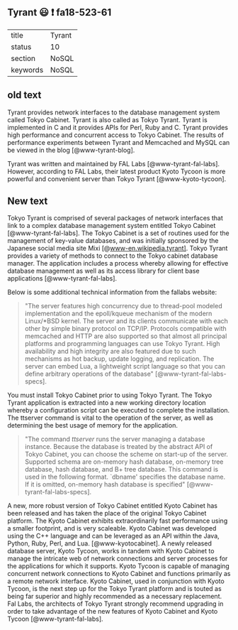 ## Tyrant :smiley: :exclamation: fa18-523-61


|          |            |
| -------- | ---------- |
| title    | Tyrant     | 
| status   | 10         |
| section  | NoSQL      |
| keywords | NoSQL      |


## old text

Tyrant provides network interfaces to the database management system
called Tokyo Cabinet. Tyrant is also called as Tokyo Tyrant. Tyrant is
implemented in C and it provides APIs for Perl, Ruby and C. Tyrant
provides high performance and concurrent access to Tokyo Cabinet. The
results of performance experiments between Tyrant and Memcached and
MySQL can be viewed in the blog [@www-tyrant-blog].

Tyrant was written and maintained by FAL Labs [@www-tyrant-fal-labs].
However, according to FAL Labs, their latest product Kyoto Tycoon is
more powerful and convenient server than Tokyo Tyrant
[@www-kyoto-tycoon].

## New text

Tokyo Tyrant is comprised of several packages of network interfaces
that link to a complex database management system entitled Tokyo
Cabinet [@www-tyrant-fal-labs]. The Tokyo Cabinet is a set of routines
used for the management of key-value databases, and was initially
sponsored by the Japanese social media site Mixi
[@www-en.wikipedia.tyrant]. Tokyo Tyrant provides a variety of methods to
connect to the Tokyo cabinet database manager. The application
includes a process whereby allowing for effective database management
as well as its access library for client base applications
[@www-tyrant-fal-labs].

Below is some additional technical information from the fallabs website:


> "The server features high concurrency due to thread-pool modeled
> implementation and the epoll/kqueue mechanism of the modern
> Linux/*BSD kernel. The server and its clients communicate with each
> other by simple binary protocol on TCP/IP. Protocols compatible with
> memcached and HTTP are also supported so that almost all principal
> platforms and programming languages can use Tokyo Tyrant. High
> availability and high integrity are also featured due to such
> mechanisms as hot backup, update logging, and replication. The
> server can embed Lua, a lightweight script language so that you can
> define arbitrary operations of the database"
> [@www-tyrant-fal-labs-specs].


You must install Tokyo Cabinet prior to using Tokyo Tyrant. The Tokyo
Tyrant application is extracted into a new working directory location
whereby a configuration script can be executed to complete the
installation. The ttserver command is vital to the operation of the
server, as well as determining the best usage of memory for the
application.

> "The command *ttserver* runs the server managing a database
> instance. Because the database is treated by the abstract API of
> Tokyo Cabinet, you can choose the scheme on start-up of the server.
> Supported schema are on-memory hash database, on-memory tree
> database, hash database, and B+ tree database. This command is used
> in the following format. `dbname' specifies the database name. If it
> is omitted, on-memory hash database is specified"
> [@www-tyrant-fal-labs-specs].

A new, more robust version of Tokyo Cabinet entitled Kyoto Cabinet has
been released and has taken the place of the original Tokyo Cabinet
platform. The Kyoto Cabinet exhibits extraordinarily fast performance 
using a smaller footprint, and is very scaleable. Kyoto Cabinet was 
developed using the C++ language and can be leveraged as an API within 
the Java, Python, Ruby, Perl, and Lua. [@www-kyotocabinet]. A newly 
released database server, Kyoto Tycoon, works in tandem with Kyoto Cabinet 
to manage the intricate web of network connections and server processes 
for the applications for which it supports. Kyoto Tycoon is capable of 
managing concurrent network connections to Kyoto Cabinet and functions 
primarily as a remote network interface.  Kyoto Cabinet, used in conjunction 
with Kyoto Tycoon, is the next step up for the Tokyo Tyrant platform and is 
touted as being far superior and highly recommended as a necessary replacement. 
Fal Labs, the architects of Tokyo Tyrant strongly recommend upgrading in order 
to take advantage of the new features of Kyoto Cabinet and Kyoto Tycoon 
[@www-tyrant-fal-labs].


